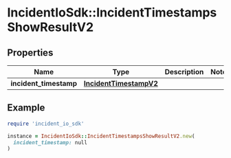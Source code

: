 # IncidentIoSdk::IncidentTimestampsShowResultV2

## Properties

| Name | Type | Description | Notes |
| ---- | ---- | ----------- | ----- |
| **incident_timestamp** | [**IncidentTimestampV2**](IncidentTimestampV2.md) |  |  |

## Example

```ruby
require 'incident_io_sdk'

instance = IncidentIoSdk::IncidentTimestampsShowResultV2.new(
  incident_timestamp: null
)
```

